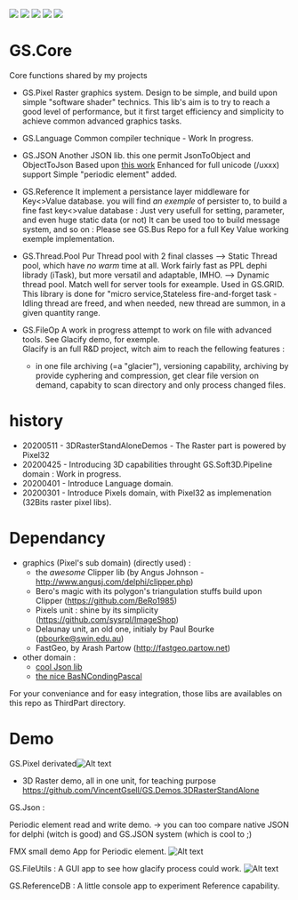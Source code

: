 [![](https://tokei.rs/b1/github/VincentGsell/GS.Core?category=code)](https://github.com//VincentGsell/GS.Core)
[![](https://tokei.rs/b1/github/VincentGsell/GS.Core?category=files)](https://github.com//VincentGsell/GS.Core)
[![](https://tokei.rs/b1/github/VincentGsell/GS.Core?category=lines)](https://github.com//VincentGsell/GS.Core)
[![](https://tokei.rs/b1/github/VincentGsell/GS.Core?category=blanks)](https://github.com//VincentGsell/GS.Core)
[![](https://tokei.rs/b1/github/VincentGsell/GS.Core?category=comments)](https://github.com//VincentGsell/GS.Core)

# GS.Core
  Core functions shared by my projects 

- GS.Pixel
  Raster graphics system. Design to be simple, and build upon simple "software shader" technics.
  This lib's aim is to try to reach a good level of performance, but it first target efficiency and simplicity to achieve common advanced graphics tasks.

- GS.Language
  Common compiler technique - Work In progress.
  
- GS.JSON
  Another JSON lib. this one permit JsonToObject and ObjectToJson
  Based upon [this work](https://github.com/rilyu/json4delphi) 
  Enhanced for full unicode (/uxxx) support
  Simple "periodic element" added.
  
- GS.Reference
  It implement a persistance layer middleware for Key<>Value database.
  you will find *an exemple* of persister to, to build a fine  fast key<>value database : Just very usefull for setting, parameter, and even huge static data (or not)
  It can be used too to build message system, and so on : Please see GS.Bus Repo for a full Key Value working exemple implementation.
  
- GS.Thread.Pool
  Pur Thread pool with 2 final classes 
  --> Static Thread pool, which have *no warm* time at all. Work fairly fast as PPL dephi librady (iTask), but more versatil and adaptable, IMHO.
  --> Dynamic thread pool. Match well for server tools for exeample. Used in GS.GRID.
  This library is done for "micro service,Stateless fire-and-forget task - 
  Idling thread are freed, and when needed, new thread are summon, in a given quantity range.

- GS.FileOp
  A work in progress attempt to work on file with advanced tools. See Glacify demo, for exemple.	 
  Glacify is an full R&D project, witch aim to reach the fellowing features : 
  - in one file archiving (=a "glacier"), versioning capability, archiving by provide cyphering and compression, get clear file version   on demand, capabity to scan directory and only process changed files.

# history

- 20200511 - 3DRasterStandAloneDemos - The Raster part is powered by Pixel32
- 20200425 - Introducing 3D capabilities throught GS.Soft3D.Pipeline domain : Work in progress.
- 20200401 - Introduce Language domain.
- 20200301 - Introduce Pixels domain, with Pixel32 as implemenation (32Bits raster pixel libs).

# Dependancy

- graphics (Pixel's sub domain) (directly used) : 
  - the *awesome* Clipper lib (by Angus Johnson - http://www.angusj.com/delphi/clipper.php)
  - Bero's magic with its polygon's triangulation stuffs build upon Clipper (https://github.com/BeRo1985)
  - Pixels unit : shine by its simplicity (https://github.com/sysrpl/ImageShop)
  - Delaunay unit, an old one, initialy by Paul Bourke (pbourke@swin.edu.au)
  - FastGeo, by Arash Partow (http://fastgeo.partow.net)
- other domain : 
  - [cool Json lib](https://github.com/rilyu/json4delphi)     
  - [the nice BasNCondingPascal](https://github.com/Xor-el/BaseNcodingPascal)

For your conveniance and for easy integration, those libs are availables on this repo as ThirdPart directory.

# Demo

  GS.Pixel derivated![Alt text](/../master/Ressources/Pixel32tease.png?raw=true "Pixel32 Demos")
  
  - 3D Raster demo, all in one unit, for teaching purpose
  https://github.com/VincentGsell/GS.Demos.3DRasterStandAlone
  

  GS.Json : 
  
  Periodic element read and write demo.
  -> you can too compare native JSON for delphi (witch is good) and GS.JSON system (which is cool to ;)
  
  FMX small demo App for Periodic element. 
  ![Alt text](/../master/Ressources/fmxjsonperiodicdemo.png?raw=true "FMX JSON Demo")
 
  GS.FileUtils  :   A GUI app to see how glacify process could work.
  ![Alt text](/../master/Ressources/glacify.png?raw=true "Glacify RnD project")
  
  GS.ReferenceDB : A little console app to experiment Reference capability.
  
